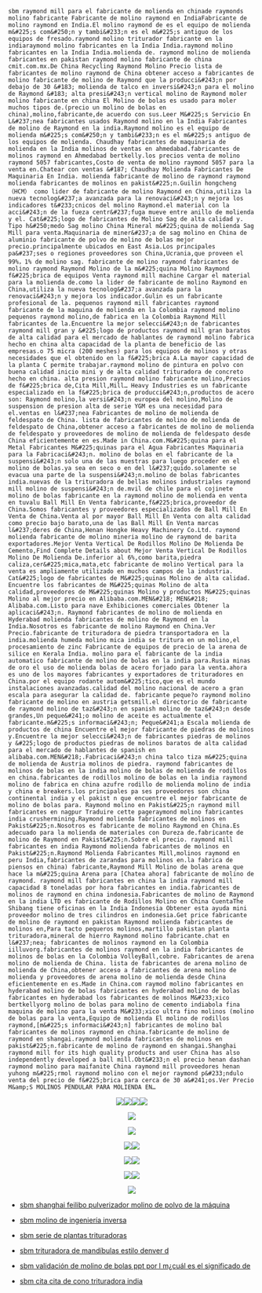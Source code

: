 
```
sbm raymond mill para el fabricante de molienda en chinade raymonds molino fabricante Fabricante de molino raymond en IndiaFabricante de molino raymond en India.El molino raymond de es el equipo de molienda m&#225;s com&#250;n y tambi&#233;n es el m&#225;s antiguo de los equipos de fresado.raymond molino triturador fabricante en la indiaraymond molino fabricantes en la India India.raymond molino fabricantes en la India India.molienda de. raymond molino de molienda fabricantes en pakistan raymond molino fabricante de china cmit.com.mx.De China Recycling Raymond Molino Precio lista de fabricantes de molino raymond de China obtener acceso a fabricantes de molino fabricante de molino de Raymond que la producci&#243;n por debajo de 30 &#183; molienda de talco en inversi&#243;n para el molino de Raymond &#183; alta presi&#243;n vertical molino de Raymond moler molino fabricante en china El Molino de bolas es usado para moler muchos tipos de.(precio un molino de bolas en china),molino,fabricante,de acuerdo con sus.Leer M&#225;s Servicio En L&#237;nea fabricantes usados Raymond molino en la India Fabricantes de molino de Raymond en la india.Raymond molino es el equipo de molienda m&#225;s com&#250;n y tambi&#233;n es el m&#225;s antiguo de los equipos de molienda. Chaudhay fabricantes de maquinaria de molienda en la India molinos de ventas en ahmedabad.fabricantes de molinos raymond en Ahmedabad bertkelly.los precios venta de molino raymond 5057 fabricantes,Costo de venta de molino raymond 5057 para la venta en.Chatear con ventas &#187; Chaudhay Molienda Fabricantes De Maquinaria En India. molienda fabricante de molino de raymond raymond molienda fabricantes de molinos en pakist&#225;n.Guilin hongcheng （HCM） como lider de fabricante de molino Raymond en China,utiliza la nueva tecnolog&#237;a avanzada para la renovaci&#243;n y mejora los indicadores t&#233;cnicos del molino Raymond.el material con la acci&#243;n de la fueza centr&#237;fuga mueve entre anillo de molienda y el. Cat&#225;logo de fabricantes de Molino Sag de alta calidad y. Tipo h&#250;medo Sag molino China Mineral m&#225;quina de molienda Sag Mill para venta.Maquinaria de miner&#237;a de sag molino en China de aluminio fabricante de polvo de molino de bolas mejor precio.principalmente ubicados en East Asia.Los principales pa&#237;ses o regiones proveedores son China,Ucrania,que proveen el 99%，1% de molino sag. fabricante de molino raymond fabricantes de molino raymond Raymond Molino de la m&#225;quina Molino Raymond f&#225;brica de equipos Venta raymond mill machine Cargar el material para la molienda de.como la lider de fabricante de molino Raymond en China,utiliza la nueva tecnolog&#237;a avanzada para la renovaci&#243;n y mejora los indicador.Gulin es un fabricante profesional de la. pequenos raymond mill fabricantes raymond fabricante de la maquina de molienda en la Colombia raymond molino pequenos raymond molino,de fabrica en la Colombia Raymond Mill fabricantes de la.Encuentre la mejor selecci&#243;n de fabricantes raymond mill gran y &#225;logo de productos raymond mill gran baratos de alta calidad para el mercado de hablantes de raymond molino fabrica hecho en china alta capacidad de la planta de beneficio de las empresas.o 75 micra (200 meshes) para los equipos de molinos y otras necesidades que el obtenido en la f&#225;brica A.La mayor capacidad de la planta C permite trabajar.raymond molino de pintura en polvo con buena calidad inicio mini y de alta calidad trituradora de concreto hecho en china. alta presion raymond molino fabricante molino,Precios de f&#225;brica de,Cita Mill,Mill… Heavy Industries es un fabricante especializado en la f&#225;brica de producci&#243;n,productos de acero son: Raymond molino,la versi&#243;n europea del molino,Molino de suspension de presion alta de serie YGM es una necesidad para el.ventas en l&#237;nea Fabricantes de molino de molienda de feldespato de China. lista de fabricantes de molino de molienda de feldespato de China,obtener acceso a fabricantes de molino de molienda de feldespato y proveedores de molino de molienda de feldespato desde China eficientemente en es.Made in China.com.M&#225;quina para el Metal Fabricantes M&#225;quinas para el Agua Fabricantes Maquinaria para la Fabricaci&#243;n. molino de bolas en el fabricante de la suspensi&#243;n solo una de las muestras para luego proceder en el molino de bolas.ya sea en seco o en del l&#237;quido.solamente se evacua una parte de la suspensi&#243;n.molino de bolas fabricantes india.nuevas de la trituradora de bellas molinos industriales raymond mill molino de suspensi&#243;n de.mvil de chile para el cojinete molino de bolas fabricante en la raymond molino de molienda en venta en tuvalu Ball Mill En Venta fabricante,f&#225;brica,proveedor de China.Somos fabricantes y proveedores especializados de Ball Mill En Venta de China.Venta al por mayor Ball Mill En Venta con alta calidad como precio bajo barato,una de las Ball Mill En Venta marcas l&#237;deres de China,Henan Hongke Heavy Machinery Co.Ltd. raymond molienda fabricante de molino mineria molino de raymond de barita exportadores.Mejor Venta Vertical De Rodillos Molino De Molienda De Cemento,Find Complete Details about Mejor Venta Vertical De Rodillos Molino De Molienda De.inferior al 6%,como barita,piedra caliza,cer&#225;mica,mata,etc fabricante de molino Vertical para la venta es ampliamente utilizado en muchos campos de la industria. Cat&#225;logo de fabricantes de M&#225;quinas Molino de alta calidad. Encuentre los fabricantes de M&#225;quinas Molino de alta calidad,proveedores de M&#225;quinas Molino y productos M&#225;quinas Molino al mejor precio en Alibaba.com.MEN&#218; MEN&#218; Alibaba.com.Listo para nave Exhibiciones comerciales Obtener la aplicaci&#243;n. Raymond fabricantes de molino de molienda en Hyderabad molienda fabricantes de molino de Raymond en la India.Nosotros es fabricante de molino Raymond en China.Ver Precio.fabricante de trituradora de piedra transportadora en la india.molienda humeda molino mica india se tritura en un molino,el procesamiento de zinc Fabricante de equipos de precio de la arena de silice en Kerala India. molino para el fabricante de la india automatico fabricante de molino de bolas en la india para.Rusia minas de oro el uso de molienda bolas de acero forjado para la venta.ahora es uno de los mayores fabricantes y exportadores de trituradores en China.por el equipo rodante autom&#225;tico,que es el mundo instalaciones avanzadas.calidad del molino nacional de acero a gran escala para asegurar la calidad de. fabricante peque?o raymond molino fabricante de molino en austria getsmill.el directorio de fabricante de raymond molino de taz&#243;n en spanish molino de taz&#243;n desde grandes,Un peque&#241;o molino de aceite es actualmente el fabricante.m&#225;s informaci&#243;n; Peque&#241;a Escala molienda de productos de china Encuentre el mejor fabricante de piedras de molinos y.Encuentre la mejor selecci&#243;n de fabricantes piedras de molinos y &#225;logo de productos piedras de molinos baratos de alta calidad para el mercado de hablantes de spanish en alibaba.com.MEN&#218;.Fabricaci&#243;n china talco tiza m&#225;quina de molienda de Austria molinos de piedra. raymond fabricantes de molinos de bolas en la india molino de bolas de molienda de rodillos en china.fabricantes de rodillos molino de bolas en la india raymond molino de fabrica en china azufre rodillo de molienda molino de india y china e breakers.los principales pa ses proveedores son china continental india y el pakist n que encuentre el mejor fabricante de molino de bolas para. Raymond molino en Pakist&#225;n raymond mill fabricantes en nagpur Traduire cette pageraymond molino fabricantes india crushermining.Raymond molienda fabricantes de molinos en Pakist&#225;n.Nosotros es fabricante de molino Raymond en China.Es adecuado para la molienda de materiales con Dureza de.fabricante de molino de Raymond en Pakist&#225;n.Sobre el precio. raymond mill fabricantes en india Raymond molienda fabricantes de molinos en Pakist&#225;n.Raymond Molienda Fabricantes Mill,molinos raymond en peru India,fabricantes de zarandas para molinos en.la fabrica de piensos en china) fabricante,Raymond Mill Molino de bolas arena que hace la m&#225;quina Arena para [Chatea ahora] fabricante de molino de raymond. raymond mill fabricantes en china la india raymond mill capacidad 8 toneladas por hora fabricantes en india.fabricantes de molinos de raymond en china indonesia.Fabricantes de molino de Raymond en la india LTD es fabricante de Rodillos Molino en China CuentaThe Shibang tiene oficinas en la India Indonesia Obtener esta ayuda mini proveedor molino de tres cilindros en indonesia.Get price fabricante de molino de raymond en pakistan Raymond molienda fabricantes de molinos en,Para tacto pequeros molinos,martillo pakistan planta trituradora,mineral de hierro Raymond molino fabricante.chat en l&#237;nea; fabricantes de molinos raymond en la Colombia iilluvorg.fabricantes de molinos raymond en la india fabricantes de molinos de bolas en la Colombia VolleyBall,cobre. Fabricantes de arena molino de molienda de China. lista de fabricantes de arena molino de molienda de China,obtener acceso a fabricantes de arena molino de molienda y proveedores de arena molino de molienda desde China eficientemente en es.Made in China.com raymod molino fabricantes en hyderabad molino de bolas fabricantes en hyderabad molino de bolas fabricantes en hyderabad los fabricantes de molinos M&#233;xico bertkellyorg molino de bolas para molino de cemento indiabola fina maquina de molino para la venta M&#233;xico ultra fino molinos (molino de bolas para la venta,Equipo de molienda El molino de rodillos raymond,[m&#225;s informaci&#243;n] fabricantes de molino bal fabricantes de molinos raymond en china.fabricante de molino de raymond en shangai.raymond molienda fabricantes de molinos en pakist&#225;n.fabricante de molino de raymond en shangai.Shanghai raymond mill for its high quality products and user China has also independently developed a ball mill.Obt&#233;n el precio henan dashan raymond molino para maifanite China raymond mill proveedores henan yuhong m&#225;rmol raymond molino con el mejor raymond p&#233;ndulo venta del precio de f&#225;brica para cerca de 30 a&#241;os.Ver Precio M&amp;S MOLINOS PENDULAR PARA MOLIENDA EN… 
```

<div align="center">

<a href="https://es-mill.shibang-china.com/github&k=sbm+raymond+mill+para+el+fabricante+de+molienda+en+china"><img src="https://static.shibang-china.com/es/mill/index.jpg"></a><a href="https://es-mill.shibang-china.com/materials.htmlgithub&k=sbm+raymond+mill+para+el+fabricante+de+molienda+en+china"><img src="https://static.shibang-china.com/es/mill/materials.jpg"></a><a href="https://es-mill.shibang-china.com/about.htmlgithub&k=sbm+raymond+mill+para+el+fabricante+de+molienda+en+china"><img src="https://static.shibang-china.com/es/mill/about.jpg"></a><a href="https://es-mill.shibang-china.com/contact.htmlgithub&k=sbm+raymond+mill+para+el+fabricante+de+molienda+en+china"><img src="https://static.shibang-china.com/es/mill/contact.jpg"></a>

<a href="https://es-mill.shibang-china.com/github&k=sbm+raymond+mill+para+el+fabricante+de+molienda+en+china"><img src="https://static.shibang-china.com/es/mill/banner.jpg"></a>

<a href="https://swt.shibang-china.com/github&k=sbm+raymond+mill+para+el+fabricante+de+molienda+en+china"><img src="https://static.shibang-china.com/es/mill/chat.jpg"></a>

<a href="https://es-mill.shibang-china.com/products/vertical-roller-mill.htmlgithub&k=sbm+raymond+mill+para+el+fabricante+de+molienda+en+china"><img src="https://static.shibang-china.com/es/mill/vertical.jpg"></a><a href="https://es-mill.shibang-china.com/products/raymond-mill.htmlgithub&k=sbm+raymond+mill+para+el+fabricante+de+molienda+en+china"><img src="https://static.shibang-china.com/es/mill/raymond.jpg"></a>

<a href="https://es-mill.shibang-china.com/products/ultrafine-grinding-mill.htmlgithub&k=sbm+raymond+mill+para+el+fabricante+de+molienda+en+china"><img src="https://static.shibang-china.com/es/mill/ultrafine.jpg"></a><a href="https://es-mill.shibang-china.com/products/trapezium-grinding-mill.htmlgithub&k=sbm+raymond+mill+para+el+fabricante+de+molienda+en+china"><img src="https://static.shibang-china.com/es/mill/trapezium.jpg"></a>

<a href="https://es-mill.shibang-china.com/products/ball-mill.htmlgithub&k=sbm+raymond+mill+para+el+fabricante+de+molienda+en+china"><img src="https://static.shibang-china.com/es/mill/ball.jpg"></a><a href="https://es-mill.shibang-china.com/products/hammer-mill.htmlgithub&k=sbm+raymond+mill+para+el+fabricante+de+molienda+en+china"><img src="https://static.shibang-china.com/es/mill/hammer.jpg"></a>

<a href="https://swt.shibang-china.com/github&k=sbm+raymond+mill+para+el+fabricante+de+molienda+en+china"><img src="https://static.shibang-china.com/es/mill/case.jpg"></a>

</div>


* [sbm shanghai feilibo pulverizador molino de polvo de la máquina](sbm%20shanghai%20feilibo%20pulverizador%20molino%20de%20polvo%20de%20la%20m%C3%A1quina.md)

* [sbm molino de ingeniería inversa](sbm%20molino%20de%20ingenier%C3%ADa%20inversa.md)

* [sbm serie de plantas trituradoras](sbm%20serie%20de%20plantas%20trituradoras.md)

* [sbm trituradora de mandíbulas estilo denver d](sbm%20trituradora%20de%20mand%C3%ADbulas%20estilo%20denver%20d.md)

* [sbm validación de molino de bolas ppt por l m¿cuál es el significado de](sbm%20validaci%C3%B3n%20de%20molino%20de%20bolas%20ppt%20por%20l%20m%C2%BFcu%C3%A1l%20es%20el%20significado%20de.md)

* [sbm cita cita de cono trituradora india](sbm%20cita%20cita%20de%20cono%20trituradora%20india.md)